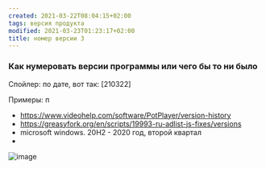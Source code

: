 ```yaml
---
created: 2021-03-22T08:04:15+02:00
tags: версия продукта
modified: 2021-03-23T01:23:17+02:00
title: номер версии 3
---
```


### Как нумеровать версии программы или чего бы то ни было

Спойлер: по дате, вот так: [210322]

Примеры:  п
* <https://www.videohelp.com/software/PotPlayer/version-history>
* <https://greasyfork.org/en/scripts/19993-ru-adlist-js-fixes/versions>
* microsoft windows. 20H2 - 2020 год, второй квартал
* 

![image](https://user-images.githubusercontent.com/17731587/111971121-b2c02900-8b04-11eb-8294-19e76185dc56.png)